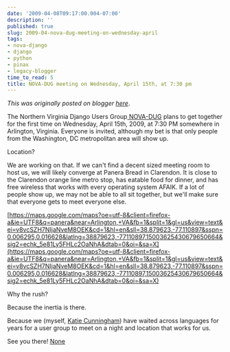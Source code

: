 ```yaml
---
date: '2009-04-08T09:17:00.004-07:00'
description: ''
published: true
slug: 2009-04-nova-dug-meeting-on-wednesday-april
tags:
- nova-django
- django
- python
- pinax
- legacy-blogger
time_to_read: 5
title: NOVA-DUG meeting on Wednesday, April 15th, at 7:30 pm
---
```


*This was originally posted on blogger [here](https://pydanny.blogspot.com/2009/04/nova-dug-meeting-on-wednesday-april.html)*.

The Northern Virginia Django Users Group[ NOVA-DUG](https://groups.google.com/group/NOVA-DUG) plans to get together for the first time on Wednesday, April 15th, 2009, at 7:30 PM somewhere in Arlington, Virginia. Everyone is invited, although my bet is that only people from the Washington, DC metropolitan area will show up.

Location?

We are working on that. If we can't find a decent sized meeting room to host us, we will likely converge at Panera Bread in Clarendon. It is close to the Clarendon orange line metro stop, has eatable food for dinner, and has free wireless that works with every operating system AFAIK. If a lot of people show up, we may not be able to all sit together, but we'll make sure that everyone gets to meet everyone else.

[https://maps.google.com/maps?oe=utf-8&client=firefox-a&ie=UTF8&q=panera&near=Arlington,+VA&fb=1&split=1&gl=us&view=text&ei=v8vcSZH7NIjaNveM8OEK&cd=1&hl=en&sll=38.879623,-77.110897&sspn=0.006295,0.016628&latlng=38879623,-77110897,15003625430679650664&sig2=echk_5e81Ly5FHLc2OaNhA&dtab=0&oi=&sa=X](https://maps.google.com/maps?oe=utf-8&client=firefox-a&ie=UTF8&q=panera&near=Arlington,+VA&fb=1&split=1&gl=us&view=text&ei=v8vcSZH7NIjaNveM8OEK&cd=1&hl=en&sll=38.879623,-77.110897&sspn=0.006295,0.016628&latlng=38879623,-77110897,15003625430679650664&sig2=echk_5e81Ly5FHLc2OaNhA&dtab=0&oi=&sa=X)

Why the rush?

Because the inertia is there.

Because we (myself, [Katie Cunningham](https://elephantangelchild.blogspot.com/)) have waited across languages for years for a user group to meet on a night and location that works for us.

See you there!
[None](https://pydanny.blogspot.com/)